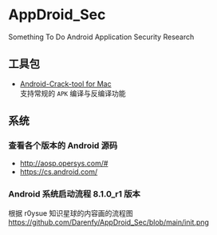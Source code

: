 # AppDroid_Sec
Something To Do Android Application Security Research

## 工具包

- [Android-Crack-tool for Mac](https://github.com/Jermic/Android-Crack-Tool)  
支持常规的 ``APK`` 编译与反编译功能

## 系统

### 查看各个版本的 Android 源码
- http://aosp.opersys.com/#  
- https://cs.android.com/

### Android 系统启动流程 8.1.0_r1 版本
根据 r0ysue 知识星球的内容画的流程图  
https://github.com/Darenfy/AppDroid_Sec/blob/main/init.png
